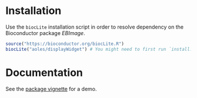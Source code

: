 # Installation

Use the `biocLite` installation script in order to resolve dependency on the Bioconductor package *EBImage*.

```r
source("https://bioconductor.org/biocLite.R")
biocLite("aoles/displayWidget") # You might need to first run `install.packages("devtools")`
```

# Documentation

See the [package vignette](https://rawgit.com/aoles/displayWidget/master/vignettes/vignette.html) for a demo.

